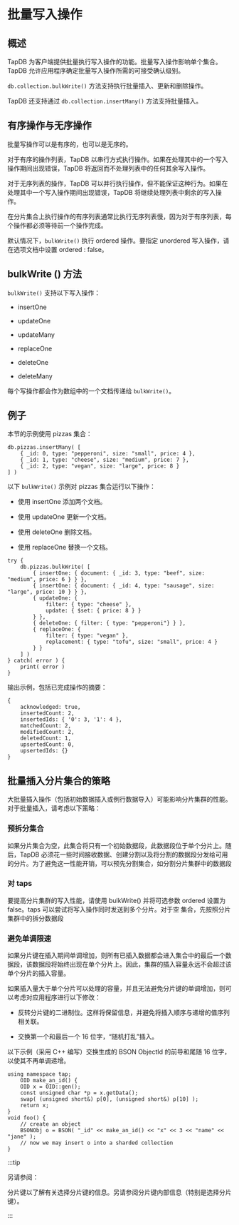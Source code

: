 # 批量写入操作

## 概述

TapDB 为客户端提供批量执行写入操作的功能。批量写入操作影响单个集合。TapDB 允许应用程序确定批量写入操作所需的可接受确认级别。

`db.collection.bulkWrite()` 方法支持执行批量插入、更新和删除操作。

TapDB 还支持通过 `db.collection.insertMany()` 方法支持批量插入。

## 有序操作与无序操作

批量写操作可以是有序的，也可以是无序的。

对于有序的操作列表，TapDB 以串行方式执行操作。如果在处理其中的一个写入操作期间出现错误，TapDB 将返回而不处理列表中的任何其余写入操作。

对于无序列表的操作，TapDB 可以并行执行操作，但不能保证这种行为。如果在处理其中一个写入操作期间出现错误，TapDB 将继续处理列表中剩余的写入操作。

在分片集合上执行操作的有序列表通常比执行无序列表慢，因为对于有序列表，每个操作都必须等待前一个操作完成。

默认情况下，`bulkWrite()` 执行 ordered 操作。要指定 unordered 写入操作，请在选项文档中设置 ordered : false。

## bulkWrite () 方法

`bulkWrite()` 支持以下写入操作：

- insertOne

- updateOne

- updateMany

- replaceOne

- deleteOne

- deleteMany

每个写操作都会作为数组中的一个文档传递给 `bulkWrite()`。

## 例子

本节的示例使用 pizzas 集合：

```
db.pizzas.insertMany( [
    { _id: 0, type: "pepperoni", size: "small", price: 4 },
    { _id: 1, type: "cheese", size: "medium", price: 7 },
    { _id: 2, type: "vegan", size: "large", price: 8 }
] )
```

以下 `bulkWrite()` 示例对 pizzas 集合运行以下操作：

- 使用 insertOne 添加两个文档。

- 使用 updateOne 更新一个文档。

- 使用 deleteOne 删除文档。

- 使用 replaceOne 替换一个文档。

```
try {
    db.pizzas.bulkWrite( [
        { insertOne: { document: { _id: 3, type: "beef", size: "medium", price: 6 } } },
        { insertOne: { document: { _id: 4, type: "sausage", size: "large", price: 10 } } },
        { updateOne: {
            filter: { type: "cheese" },
            update: { $set: { price: 8 } }
        } },
        { deleteOne: { filter: { type: "pepperoni"} } },
        { replaceOne: {
            filter: { type: "vegan" },
            replacement: { type: "tofu", size: "small", price: 4 }
        } }
    ] )
} catch( error ) {
    print( error )
}
```

输出示例，包括已完成操作的摘要：

```
{
    acknowledged: true,
    insertedCount: 2,
    insertedIds: { '0': 3, '1': 4 },
    matchedCount: 2,
    modifiedCount: 2,
    deletedCount: 1,
    upsertedCount: 0,
    upsertedIds: {}
}
```

## 批量插入分片集合的策略

大批量插入操作（包括初始数据插入或例行数据导入）可能影响分片集群的性能。对于批量插入，请考虑以下策略：

### 预拆分集合

如果分片集合为空，此集合将只有一个初始数据段，此数据段位于单个分片上。随后，TapDB 必须花一些时间接收数据、创建分割以及将分割的数据段分发给可用的分片。为了避免这一性能开销，可以预先分割集合，如分割分片集群中的数据段

### 对 taps

要提高分片集群的写入性能，请使用 bulkWrite() 并将可选参数 ordered 设置为 false。taps 可以尝试将写入操作同时发送到多个分片。对于空 集合，先按照分片集群中的拆分数据段

### 避免单调限速

如果分片键在插入期间单调增加，则所有已插入数据都会进入集合中的最后一个数据段，该数据段将始终出现在单个分片上。因此，集群的插入容量永远不会超过该单个分片的插入容量。

如果插入量大于单个分片可以处理的容量，并且无法避免分片键的单调增加，则可以考虑对应用程序进行以下修改：

- 反转分片键的二进制位。这样将保留信息，并避免将插入顺序与递增的值序列相关联。

- 交换第一个和最后一个 16 位字，“随机打乱”插入。

以下示例（采用 C++ 编写）交换生成的 BSON ObjectId 的前导和尾随 16 位字，以使其不再单调递增。

```
using namespace tap;
    OID make_an_id() {
    OID x = OID::gen();
    const unsigned char *p = x.getData();
    swap( (unsigned short&) p[0], (unsigned short&) p[10] );
    return x;
}
void foo() {
    // create an object
    BSONObj o = BSON( "_id" << make_an_id() << "x" << 3 << "name" << "jane" );
    // now we may insert o into a sharded collection
}
```

:::tip

另请参阅：

分片键以了解有关选择分片键的信息。另请参阅分片键内部信息（特别是选择分片键）。

:::
